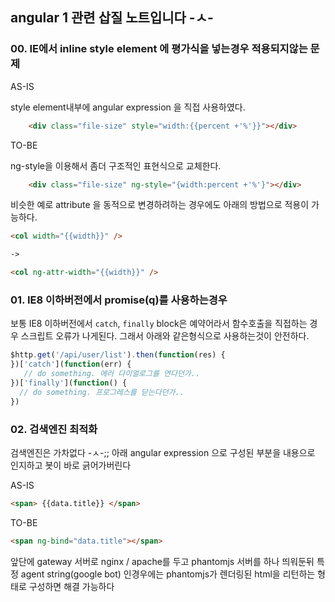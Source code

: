 ## angular 1 관련 삽질 노트입니다 -ㅅ-

### 00. IE에서 inline style element 에 평가식을 넣는경우 적용되지않는 문제 


AS-IS 

style element내부에 angular expression 을 직접 사용하였다. 
```html
    <div class="file-size" style="width:{{percent +'%'}}"></div>
```


TO-BE 

ng-style을 이용해서 좀더 구조적인 표현식으로 교체한다. 

```html
    <div class="file-size" ng-style="{width:percent +'%'}"></div>
```
비슷한 예로 attribute 을 동적으로 변경하려하는 경우에도 아래의 방법으로 적용이 가능하다. 

```html
<col width="{{width}}" />

-> 

<col ng-attr-width="{{width}}" /> 
```

### 01. IE8 이하버전에서 promise(q)를 사용하는경우 

보통 IE8 이하버전에서 `catch`, `finally` block은 예약어라서 함수호출을 직접하는 경우 스크립트 오류가 나게된다. 그래서 아래와 같은형식으로 사용하는것이 안전하다. 

```javascript
$http.get('/api/user/list').then(function(res) {
})['catch'](function(err) {
   // do something. 에러 다이얼로그를 연다던가.. 
})['finally'](function() {
  // do something. 프로그레스를 닫는다던가.. 
})
```

### 02. 검색엔진 최적화

검색엔진은 가차없다 -ㅅ-;; 아래 angular expression 으로 구성된 부분을 내용으로 인지하고 봇이 바로 긁어가버린다

AS-IS 

```html
<span> {{data.title}} </span>
```

TO-BE 

```html
<span ng-bind="data.title"></span>
```
앞단에 gateway 서버로 nginx / apache를 두고 phantomjs 서버를 하나 띄워둔뒤 특정 agent string(google bot) 인경우에는 phantomjs가 렌더링된 html을 리턴하는 형태로 구성하면 해결 가능하다
